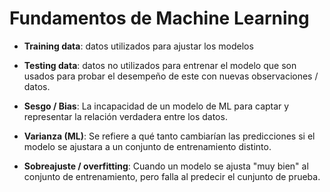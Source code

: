 # Fundamentos de Machine Learning

- **Training data**: datos utilizados para ajustar los modelos

- **Testing data**: datos no utilizados para entrenar el modelo que son usados para probar el desempeño de este con nuevas observaciones / datos.

- **Sesgo / Bias**: La incapacidad de un modelo de ML para captar y representar la relación verdadera entre los datos.

- **Varianza (ML)**: Se refiere a qué tanto cambiarían las predicciones si el modelo se ajustara a un conjunto de entrenamiento distinto.

- **Sobreajuste / overfitting**: Cuando un modelo se ajusta "muy bien" al conjunto de entrenamiento, pero falla al predecir el cunjunto de prueba.